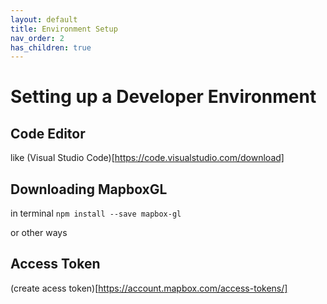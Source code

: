 ```yaml
---
layout: default
title: Environment Setup
nav_order: 2
has_children: true
---
```

# Setting up a Developer Environment

  
## Code Editor 
like (Visual Studio Code)[https://code.visualstudio.com/download]


## Downloading MapboxGL

in terminal
```npm install --save mapbox-gl```

or other ways

## Access Token 
(create acess token)[https://account.mapbox.com/access-tokens/]


